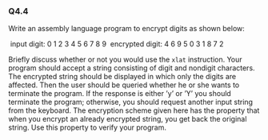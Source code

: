 ### Q4.4

Write an assembly language program to encrypt digits as shown below:

​						 input digit:	0 1 2 3 4 5 6 7 8 9
​				encrypted digit:	4 6 9 5 0 3 1 8 7 2

Briefly discuss whether or not you would use the ```xlat``` instruction. Your program should accept a string consisting of digit and nondigit characters. The encrypted string should be displayed in which only the digits are affected. Then the user should be queried whether he or she wants to terminate the program. If the response is either ’y’ or ’Y’ you should terminate the program; otherwise, you should request another input string from the keyboard.
The encryption scheme given here has the property that when you encrypt an already encrypted string, you get back the original string. Use this property to verify your program.